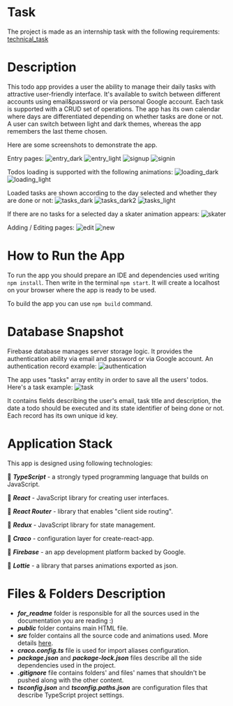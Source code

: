# Task

The project is made as an internship task with the following requirements:
[technical_task](https://github.com/hannakot62/Innowise-Lab-Internship-Level-1-Clever-to-do-list/blob/main/for_readme/task.pdf)

# Description
This todo app provides a user the ability to manage their daily tasks with attractive user-friendly interface. It's available to switch  between different accounts using email&password or via personal Google account. Each task is supported with a CRUD set of operations. The app has its own calendar where days are differentiated depending on whether tasks are done or not. A user can switch between light and dark themes, whereas the app remembers the last theme chosen.


Here are some screenshots to demonstrate the app. 

Entry pages:
![entry_dark](https://raw.githubusercontent.com/hannakot62/Innowise-Lab-Internship-Level-1-Clever-to-do-list/main/for_readme/entry%20dark.jpg "entry_dark")
![entry_light](https://raw.githubusercontent.com/hannakot62/Innowise-Lab-Internship-Level-1-Clever-to-do-list/main/for_readme/entry%20light.jpg "entry_light")
![signup](https://raw.githubusercontent.com/hannakot62/Innowise-Lab-Internship-Level-1-Clever-to-do-list/main/for_readme/signup.jpg "signup")
![signin](https://raw.githubusercontent.com/hannakot62/Innowise-Lab-Internship-Level-1-Clever-to-do-list/main/for_readme/signin.jpg "signin")

Todos loading is supported with the following animations:
![loading_dark](https://raw.githubusercontent.com/hannakot62/Innowise-Lab-Internship-Level-1-Clever-to-do-list/main/for_readme/loading%20dark'.jpg "loading_dark")
![loading_light](https://raw.githubusercontent.com/hannakot62/Innowise-Lab-Internship-Level-1-Clever-to-do-list/main/for_readme/loading%20light.jpg "loading_light")

Loaded tasks are shown according to the day selected and whether they are done or not:
![tasks_dark](https://raw.githubusercontent.com/hannakot62/Innowise-Lab-Internship-Level-1-Clever-to-do-list/main/for_readme/tasks%20dark%20undone.jpg "tasks_dark")
![tasks_dark2](https://raw.githubusercontent.com/hannakot62/Innowise-Lab-Internship-Level-1-Clever-to-do-list/main/for_readme/tasks%20dark.jpg "tasks-dark2")
![tasks_light](https://raw.githubusercontent.com/hannakot62/Innowise-Lab-Internship-Level-1-Clever-to-do-list/main/for_readme/tasks%20light.jpg "tasks_light")

If there are no tasks for a selected day a skater animation appears:
![skater](https://raw.githubusercontent.com/hannakot62/Innowise-Lab-Internship-Level-1-Clever-to-do-list/main/for_readme/chill%20light.jpg "skater")


Adding / Editing pages:
![edit](https://raw.githubusercontent.com/hannakot62/Innowise-Lab-Internship-Level-1-Clever-to-do-list/main/for_readme/edit.jpg "edit")
![new](https://raw.githubusercontent.com/hannakot62/Innowise-Lab-Internship-Level-1-Clever-to-do-list/main/for_readme/new.jpg "new")

# How to Run the App

To run the app you should prepare an IDE and dependencies used writing `npm install`. Then write in the terminal `npm start`. It will create a localhost on your browser where the app is ready to be used.

To build the app you can use `npm build` command.


# Database Snapshot

Firebase database manages server storage logic. 
It provides the authentication ability via email and password or via Google account.
An authentication record example:
![authentication](https://raw.githubusercontent.com/hannakot62/Innowise-Lab-Internship-Level-1-Clever-to-do-list/65d86450861310cf17412846f9e7f21eee39ab34/for_readme/auth.jpg "authentication")

The app uses "tasks" array entity in order to save all the users' todos.
Here's a task example:
![task](https://raw.githubusercontent.com/hannakot62/Innowise-Lab-Internship-Level-1-Clever-to-do-list/65d86450861310cf17412846f9e7f21eee39ab34/for_readme/db_snapshot.jpg "task")

It contains fields describing the user's email, task title and description, the date a todo should be executed and its state identifier of being done or not.
Each record has its own unique id key.


# Application Stack
This app is designed using following technologies:

:gem: **_TypeScript_** - a strongly typed programming language that builds on JavaScript.

:gem: **_React_**  - JavaScript library for creating user interfaces.

:gem: **_React Router_** - library that enables "client side routing".

:gem: **_Redux_** - JavaScript library for state management.

:gem: **_Craco_** - configuration layer for create-react-app.

:gem: **_Firebase_** - an app development platform backed by Google.

:gem: **_Lottie_** - a library that parses animations exported as json.


# Files & Folders Description
 - **_for_readme_** folder is responsible for all the sources used in the documentation you are reading :)
 - **_public_** folder contains main HTML file.
 - **_src_** folder contains all the source code and animations used. More details [here](https://github.com/hannakot62/Innowise-Lab-Internship-Level-1-Clever-to-do-list/blob/main/src/README.md).
 - **_craco.config.ts_** file is used for import aliases configuration.
 - **_package.json_** and **_package-lock.json_** files describe all the side dependencies used in the project.
 - **_.gitignore_** file contains folders' and files' names that shouldn't be pushed along with the other content.
 - **_tsconfig.json_** and **_tsconfig.paths.json_** are configuration files that describe TypeScript project settings.
